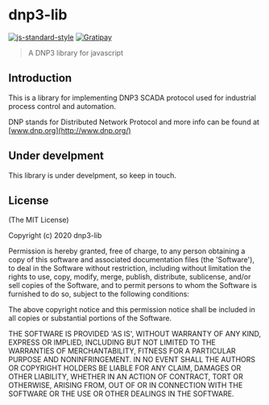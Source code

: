 # dnp3-lib

[![js-standard-style](https://img.shields.io/badge/code%20style-standard-brightgreen.svg?style=flat)](https://github.com/feross/standard)
[![Gratipay](https://img.shields.io/gratipay/IvanGaravito.svg)](https://gratipay.com/IvanGaravito)

> A DNP3 library for javascript

## Introduction

This is a library for implementing DNP3 SCADA protocol used for industrial process control and automation.

DNP stands for Distributed Network Protocol and more info can be found at [www.dnp.org](http://www.dnp.org/)

## Under develpment

This library is under develpment, so keep in touch.

## License 

(The MIT License)

Copyright (c) 2020 dnp3-lib

Permission is hereby granted, free of charge, to any person obtaining
a copy of this software and associated documentation files (the
'Software'), to deal in the Software without restriction, including
without limitation the rights to use, copy, modify, merge, publish,
distribute, sublicense, and/or sell copies of the Software, and to
permit persons to whom the Software is furnished to do so, subject to
the following conditions:

The above copyright notice and this permission notice shall be
included in all copies or substantial portions of the Software.

THE SOFTWARE IS PROVIDED 'AS IS', WITHOUT WARRANTY OF ANY KIND,
EXPRESS OR IMPLIED, INCLUDING BUT NOT LIMITED TO THE WARRANTIES OF
MERCHANTABILITY, FITNESS FOR A PARTICULAR PURPOSE AND NONINFRINGEMENT.
IN NO EVENT SHALL THE AUTHORS OR COPYRIGHT HOLDERS BE LIABLE FOR ANY
CLAIM, DAMAGES OR OTHER LIABILITY, WHETHER IN AN ACTION OF CONTRACT,
TORT OR OTHERWISE, ARISING FROM, OUT OF OR IN CONNECTION WITH THE
SOFTWARE OR THE USE OR OTHER DEALINGS IN THE SOFTWARE.
